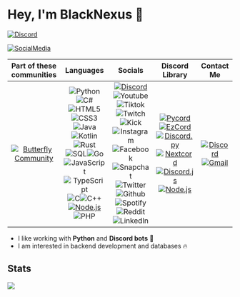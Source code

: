 # Hey, I'm BlackNexus 👋
[![Discord](https://img.shields.io/discord/1050422715586183250?style=for-the-badge&logo=discord&logoColor=white&label=Discord&labelColor=black&color=blue)](https://dc.gg/butterfly)

[![SocialMedia](https://cdn.discordapp.com/attachments/1136362096922206360/1246857246936399903/stilknall1.png?ex=66be274d&is=66bcd5cd&hm=dd2eebcd34811b42ce8c4cd6d8803235bcdcb51e36970f6db363a14af12964d6&)](https://dc.gg/butterfly)

| Part of these communities | Languages | Socials | Discord Library | Contact Me |
| :---: | :---: | :---: | :---: | :---: |
| [![Butterfly Community](https://cdn.discordapp.com/attachments/1136362096922206360/1246857246936399903/stilknall1.png?ex=665de9cd&is=665c984d&hm=47fa8c8f8ef12fe5dbfac37e3518526c38af274cebdc670257db1fb8601e4428&)](https://github.com/GangsMitglied) | ![Python](https://img.shields.io/badge/Python-3670A0?style=flat&logo=python&logoColor=ffdd54)![C#](https://img.shields.io/badge/C%23-%23239120.svg?style=flat&logo=csharp&logoColor=white)![HTML5](https://img.shields.io/badge/HTML5-%23E34F26.svg?style=flat&logo=html5&logoColor=white)![CSS3](https://img.shields.io/badge/CSS3-%231572B6.svg?style=flat&logo=css3&logoColor=white)![Java](https://img.shields.io/badge/Java-ED8B00?style=flat&logo=openjdk&logoColor=white)![Kotlin](https://img.shields.io/badge/Kotlin-%230095D5.svg?style=flat&logo=kotlin&logoColor=white)![Rust](https://img.shields.io/badge/Rust-%23525453?style=flat&logo=Rust)![SQL](https://img.shields.io/badge/SQL-%230565ff?style=flat&logo=adminer&logoColor=%23000000)![Go](https://img.shields.io/badge/Go-%23010d69?style=flat&logo=go)![JavaScript](https://img.shields.io/badge/JavaScript-%23323330.svg?style=flat&logo=javascript&logoColor=%23F7DF1E)![TypeScript](https://shields.io/badge/TypeScript-3178C6?logo=TypeScript&logoColor=FFF&style=flat)![C](https://img.shields.io/badge/c-%23250342?style=flat&logo=c)![C++](https://img.shields.io/badge/-C++-blue?logo=cplusplus)[![Node.js](https://img.shields.io/badge/Node.js-black?flat&logo=Node.js)](https://nodejs.org/docs/latest/api/)![PHP](https://img.shields.io/badge/PHP-777BB4?style=flat&logo=php&logoColor=white) | [![Discord](https://img.shields.io/badge/Discord-%235865F2?style=plastic&logo=discord&logoColor=white)](https://discord.com/users/937662890406727680)![Youtube](https://img.shields.io/badge/YouTube-%23cc0202?style=plastic&logo=youtube)![Tiktok](https://img.shields.io/badge/TikTok-%23000000?style=plastic&logo=TikTok)![Twitch](https://img.shields.io/badge/Twitch-%23480763?style=plastic&logo=twitch)![Kick](https://img.shields.io/badge/Kick-darkgreen?style=plastic&logo=Kick)![Instagram](https://img.shields.io/badge/Instagram-%237d0748?style=plastic&logo=instagram)![Facebook](https://img.shields.io/badge/Facebook-%230313a3?style=plastic&logo=Facebook)![Snapchat](https://img.shields.io/badge/Snapchat-%23787005?style=plastic&logo=Snapchat)![Twitter](https://img.shields.io/badge/Twitter-%23000000?style=plastic&logo=X)![Github](https://img.shields.io/badge/GitHub-%23000000?style=plastic&logo=GitHub)![Spotify](https://img.shields.io/badge/Spotify-%2303590d?style=plastic&logo=Spotify)![Reddit](https://img.shields.io/badge/Reddit-%230000?style=plastic&logo=Reddit)![LinkedIn](https://img.shields.io/badge/LinkedIn-%230670c2?style=plastic&logo=LinkedIn) | [![Pycord](https://img.shields.io/badge/Pycord-%2328e091?style=flat-square&logo=git&logoColor=white)](https://docs.pycord.dev/en/stable/)[![EzCord](https://img.shields.io/badge/EzCord-%2313ad4c?style=flat-square&logo=git&logoColor=white)](https://ezcord.readthedocs.io/en/latest/)[![Discord.py](https://img.shields.io/badge/Discord.py-%230363ff?style=flat-square&logo=git&logoColor=white)](https://discordpy.readthedocs.io/en/stable/)[![Nextcord](https://img.shields.io/badge/Nextcord-%23665f02?style=flat-square&logo=git&logoColor=%239aab07)](https://docs.nextcord.dev/en/stable/)[![Discord.js](https://img.shields.io/badge/Discord.js-%232c28e0?style=flat-square&logo=git&logoColor=white)](https://discord.js.org/)[![Node.js](https://img.shields.io/badge/Node.js-black?flat-square&logo=Node.js)](https://nodejs.org/docs/latest/api/) | [![Discord](https://img.shields.io/badge/Discord-%235865F2?style=plastic&logo=discord&logoColor=white)](https://discord.com/users/937662890406727680)[![Gmail](https://img.shields.io/badge/Gmail-D14836?style=plastic&logo=gmail&logoColor=white)](mailto:tempmail@gmail.com) |

- I like working with **Python** and **Discord bots** 👾
- I am interested in backend development and databases 🔥

## Stats
[![](https://github-readme-stats.vercel.app/api?username=Gangsmitglied&show_icons=true&theme=dracula)](https://github.com/GangsMitglied)
